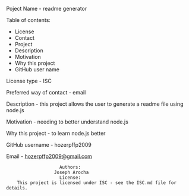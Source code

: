 

Poject Name - readme generator



 Table of contents:

* License
* Contact
* Project
* Description
* Motivation
* Why this project
* GitHub user name



License type - ISC

Preferred way of contact - email

Description -  this project allows the user to generate a readme file using node.js
    
Motivation - needing to better understand node.js
 
Why this project - to learn node.js better

GitHub username - hozerpffp2009

Email - hozerpffp2009@gmail.com



                        Authors:
                      Joseph Arocha
                        License:
        This project is licensed under ISC - see the ISC.md file for details.


   
  


